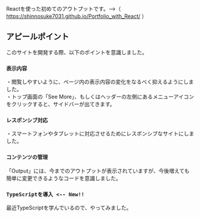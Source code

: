Reactを使った初めてのアウトプットです。-->（ https://shinnosuke7031.github.io/Portfolio_with_React/ ）

## アピールポイント

このサイトを開発する際、以下のポイントを意識しました。

### `表示内容`
・閲覧しやすいように、ページ内の表示内容の変化をなるべく抑えるようにしました。<br />
・トップ画面の「See More」、もしくはヘッダーの左側にあるメニューアイコンをクリックすると、サイドバーが出てきます。

### `レスポンシブ対応`
・スマートフォンやタブレットに対応させるためにレスポンシブなサイトにしました。

### `コンテンツの管理`
「Output」には、今までのアウトプットが表示されていますが、今後増えても簡単に変更できるようなコードを意識しました。

### `TypeScriptを導入 <-- New!!`
最近TypeScriptを学んでいるので、やってみました。

